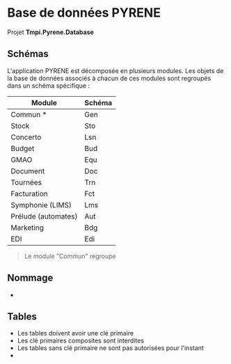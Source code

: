 ﻿# Base de données PYRENE

Projet **Tmpi.Pyrene.Database**

## Schémas

L'application PYRENE est décomposée en plusieurs modules.
Les objets de la base de données associés à chacun de ces modules sont regroupés dans un schéma spécifique :

Module | Schéma
-------|-------
Commun * | Gen
Stock | Sto
Concerto | Lsn
Budget | Bud
GMAO | Equ
Document | Doc
Tournées | Trn
Facturation | Fct
Symphonie (LIMS) | Lms
Prélude (automates) | Aut
Marketing | Bdg
EDI | Edi

> Le module "Commun" regroupe

## Nommage

- 

## Tables

- Les tables doivent avoir une clé primaire
- Les clé primaires composites sont interdites
- Les tables sans clé primaire ne sont pas autorisées pour l'instant
- 


